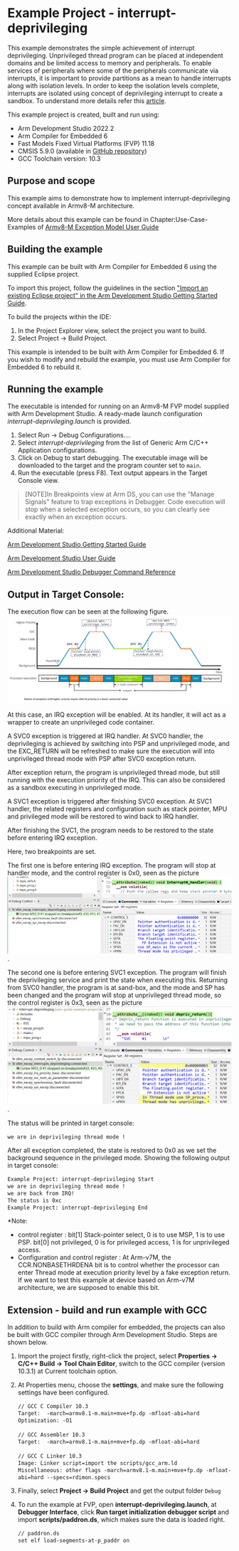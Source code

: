 # Example Project - interrupt-deprivileging

This example demonstrates the simple achievement of interrupt deprivileging. Unprivileged thread program can be placed at independent domains and be limited access to memory and peripherals. To enable services of peripherals where some of the peripherals communicate via interrupts, it is important to provide partitions as a mean to handle interrupts along with isolation levels. In order to keep the isolation levels complete, interrupts are isolated using concept of deprivileging interrupt to create a sandbox. To understand more details refer this [article](https://developer.arm.com/documentation/ka001384/latest).

This example project is created, built and run using:

- Arm Development Studio 2022.2
- Arm Compiler for Embedded 6
- Fast Models Fixed Virtual Platforms (FVP) 11.18
- CMSIS 5.9.0 (available in [GitHub repository](https://github.com/ARM-software/CMSIS_5))
- GCC Toolchain version: 10.3

## Purpose and scope

This example aims to demonstrate how to implement interrupt-deprivileging concept available in Armv8-M architecture.

More details about this example can be found in Chapter:Use-Case-Examples of [Armv8-M Exception Model User Guide](https://developer.arm.com/documentation/107706/latest/)

## Building the example

This example can be built with Arm Compiler for Embedded 6 using the supplied Eclipse project.

To import this project, follow the guidelines in the section ["Import an existing Eclipse project" in the Arm Development Studio Getting Started Guide](https://developer.arm.com/documentation/101469/2022-1/Projects-and-examples-in-Arm-Development-Studio/Importing-and-exporting-projects/Import-an-existing-Eclipse-project?lang=en). 

To build the projects within the IDE:

1. In the Project Explorer view, select the project you want to build.
2. Select Project → Build Project.

This example is intended to be built with Arm Compiler for Embedded 6. If you wish to modify and rebuild the example, you must use Arm Compiler for Embedded 6 to rebuild it.

## Running the example

The executable is intended for running on an Armv8-M FVP model supplied with Arm Development Studio. A ready-made launch configuration *interrupt-deprivileging.launch* is provided.

1. Select Run → Debug Configurations....
2. Select *interrupt-deprivileging* from the list of Generic Arm C/C++ Application configurations.
3. Click on Debug to start debugging. The executable image will be downloaded to the target and the program counter set to `main`.
4. Run the executable (press F8). Text output appears in the Target Console view.

> [NOTE]In Breakpoints view at Arm DS, you can use the "Manage Signals" feature to trap exceptions in Debugger. Code execution will stop when a selected exception occurs, so you can clearly see exactly when an exception occurs. 

Additional Material:

[Arm Development Studio Getting Started Guide](https://developer.arm.com/documentation/101469)

[Arm Development Studio User Guide](https://developer.arm.com/documentation/101470)

[Arm Development Studio Debugger Command Reference](https://developer.arm.com/documentation/101471)

## Output in Target Console:

The execution flow can be seen at the following figure.
![Execution flow chart for priority_setting](priority_setting.png "Execution flow chart for priority_setting example")

At this case, an IRQ exception will be enabled. At its handler, it will act as a wrapper to create an unprivileged code container. 

A SVC0 exception is triggered at IRQ handler. At SVC0 handler, the deprivileging is achieved by switching into PSP and unprivileged mode, and the EXC_RETURN will be refreshed to make sure the execution will into unprivileged thread mode with PSP after SVC0 exception return. 

After exception return, the program is unprivileged thread mode, but still running with the execution priority of the IRQ. This can also be considered as a sandbox executing in unprivileged mode.

A SVC1 exception is triggered after finishing SVC0 exception. At SVC1 handler, the related registers and configuration such as stack pointer, MPU and privileged mode will be restored to wind back to IRQ handler.

After finishing the SVC1, the program needs to be restored to the state before entering IRQ exception.

Here, two breakpoints are set. 

The first one is before entering IRQ exception. The program will stop at handler mode, and the control register is 0x0, seen as the picture ![Result chart for breakpoint](Before_IRQ_state_ini_depriv.png "Result chart for breakpoint example").

The second one is before entering SVC1 exception. The program will finish the deprivileging service and print the state when executing this. Returning from SVC0 handler, the program is at sand-box, and the mode and SP has been changed and the program will stop at unprivileged thread mode, so the control register is 0x3, seen as the picture ![Result chart for breakpoint](At_service_ini_depriv.png "Result chart for breakpoint example").

The status will be printed in target console:
```
we are in deprivileging thread mode !
```

After all exception completed, the state is restored to 0x0 as we set the background sequence in the privileged mode.
Showing the following output in target console:

 ```
Example Project: interrupt-deprivileging Start
we are in deprivileging thread mode !
we are back from IRQ!
The status is 0xc 
Example Project: interrupt-deprivileging End
 ```
 
*Note: 
 - control register : bit[1] Stack-pointer select, 0 is to use MSP, 1 is to use PSP. 
                      bit[0] not privileged, 0 is for privileged access, 1 is for unprivileged access.
 - Configuration and control register : At Arm-v7M, the CCR.NONBASETHRDENA bit is to control whether the processor can enter Thread mode at execution priority level by a fake exception return. If we want to test this example at device based on Arm-v7M architecture, we are supposed to enable this bit.
    
## Extension - build and run example with GCC 

In addition to build with Arm compiler for embedded, the projects can also be built with GCC compiler through Arm Development Studio. Steps are shown below.

1. Import the project firstly, right-click the project, select **Properties -> C/C++ Build -> Tool Chain Editor**, switch to the GCC compiler (version 10.3.1) at Current toolchain option. 

2. At Properties menu, choose the **settings**, and make sure the following settings have been configured.
   ```
   // GCC C Compiler 10.3
   Target:  -march=armv8.1-m.main+mve+fp.dp -mfloat-abi=hard
   Optimization: -O1

   // GCC Assembler 10.3
   Target:  -march=armv8.1-m.main+mve+fp.dp -mfloat-abi=hard

   // GCC C Linker 10.3
   Image: Linker script=import the scripts/gcc_arm.ld
   Miscellaneous: other flags -march=armv8.1-m.main+mve+fp.dp -mfloat-abi=hard --specs=rdimon.specs 
   ```

3. Finally, select **Project → Build Project** and get the output folder `Debug`

4. To run the example at FVP, open **interrupt-deprivileging.launch**, at **Debugger Interface**, click **Run target initialization debugger script** and import **scripts/paddron.ds**, which makes sure the data is loaded right. 
   ```
   // paddron.ds
   set elf load-segments-at-p_paddr on
   ```
